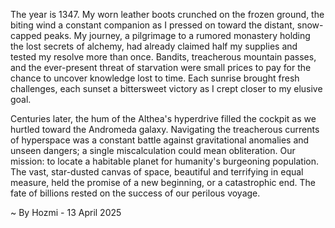 
The year is 1347.  My worn leather boots crunched on the frozen ground, the biting wind a constant companion as I pressed on toward the distant, snow-capped peaks.  My journey, a pilgrimage to a rumored monastery holding the lost secrets of alchemy, had already claimed half my supplies and tested my resolve more than once.  Bandits, treacherous mountain passes, and the ever-present threat of starvation were small prices to pay for the chance to uncover knowledge lost to time. Each sunrise brought fresh challenges, each sunset a bittersweet victory as I crept closer to my elusive goal.

Centuries later, the hum of the Althea's hyperdrive filled the cockpit as we hurtled toward the Andromeda galaxy.  Navigating the treacherous currents of hyperspace was a constant battle against gravitational anomalies and unseen dangers; a single miscalculation could mean obliteration.  Our mission: to locate a habitable planet for humanity's burgeoning population.   The vast, star-dusted canvas of space, beautiful and terrifying in equal measure, held the promise of a new beginning, or a catastrophic end.  The fate of billions rested on the success of our perilous voyage.

~ By Hozmi - 13 April 2025
